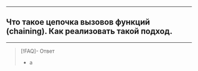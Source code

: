 ----
## Что такое цепочка вызовов функций (chaining). Как реализовать такой подход.
----
> [!FAQ]- Ответ
> - а 